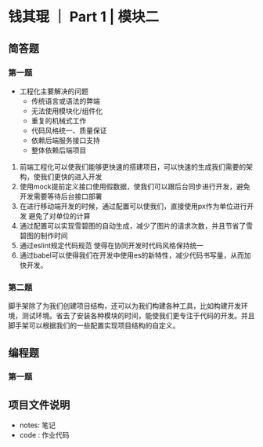 # 钱其琨 ｜ Part 1 | 模块二

## 简答题

### 第一题

* 工程化主要解决的问题
  * 传统语言或语法的弊端
  * 无法使用模块化/组件化
  * 重复的机械式工作
  * 代码风格统一、质量保证
  * 依赖后端服务接口支持
  * 整体依赖后端项目
1. 前端工程化可以使我们能够更快速的搭建项目，可以快速的生成我们需要的架构，使我们更快的进入开发
2. 使用mock提前定义接口使用假数据，使我们可以跟后台同步进行开发，避免开发需要等待后台接口部署
3. 在进行移动端开发的时候，通过配置可以使我们，直接使用px作为单位进行开发 避免了对单位的计算
4. 通过配置可以实现雪碧图的自动生成，减少了图片的请求次数，并且节省了雪碧图的制作时间
5. 通过eslint规定代码规范 使得在协同开发时代码风格保持统一
6. 通过babel可以使得我们在开发中使用es的新特性，减少代码书写量，从而加快开发。
### 第二题

脚手架除了为我们创建项目结构，还可以为我们构建各种工具，比如构建开发环境，测试环境。省去了安装各种模块的时间，能使我们更专注于代码的开发。并且脚手架可以根据我们的一些配置实现项目结构的自定义。

## 编程题

### 第一题


## 项目文件说明
- notes: 笔记
- code : 作业代码
